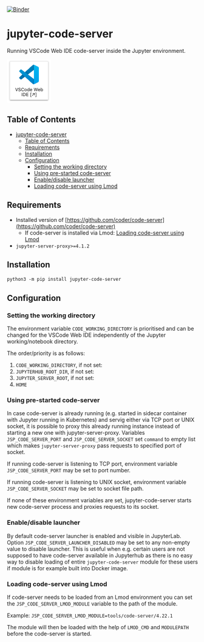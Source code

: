[![Binder](https://mybinder.org/badge_logo.svg)](https://mybinder.org/v2/gh/pc2/jupyter-code-server/main)

# jupyter-code-server

Running VSCode Web IDE code-server inside the Jupyter environment.

![JupyterLab ](./imgs/code_lab_icon.png)

## Table of Contents

- [jupyter-code-server](#jupyter-code-server)
  - [Table of Contents](#table-of-contents)
  - [Requirements](#requirements)
  - [Installation](#installation)
  - [Configuration](#configuration)
    - [Setting the working directory](#setting-the-working-directory)
    - [Using pre-started code-server](#using-pre-started-code-server)
    - [Enable/disable launcher](#enabledisable-launcher)
    - [Loading code-server using Lmod](#loading-code-server-using-lmod)


## Requirements

* Installed version of [https://github.com/coder/code-server](https://github.com/coder/code-server)
  * If code-server is installed via Lmod: [Loading code-server using Lmod](#loading-code-server-using-lmod)
* `jupyter-server-proxy>=4.1.2`

## Installation

```
python3 -m pip install jupyter-code-server
```

## Configuration

### Setting the working directory

The environment variable `CODE_WORKING_DIRECTORY` is prioritised and can be changed for the VSCode Web IDE independently of the Jupyter working/notebook directory.

The order/priority is as follows:
1. `CODE_WORKING_DIRECTORY`, if not set:
2. `JUPYTERHUB_ROOT_DIR`, if not set:
3. `JUPYTER_SERVER_ROOT`, if not set:
4. `HOME`

### Using pre-started code-server

In case code-server is already running (e.g. started in sidecar container with Jupyter running in Kubernetes)
and servig either via TCP port or UNIX socket, it is possible to proxy this already running instance instead
of starting a new one with jupyter-server-proxy. Variables `JSP_CODE_SERVER_PORT` and `JSP_CODE_SERVER_SOCKET`
set `command` to empty list which makes `jupyter-server-proxy` pass requests to specified port of socket.

If running code-server is listening to TCP port, environment variable `JSP_CODE_SERVER_PORT` may be set to
port number.

If running code-server is listening to UNIX socket, environment variable `JSP_CODE_SERVER_SOCKET` may be set to
socket file path.

If none of these environment variables are set, jupyter-code-server starts new code-server process and proxies
requests to its socket.

### Enable/disable launcher

By default code-server launcher is enabled and visible in JupyterLab. Option `JSP_CODE_SERVER_LAUNCHER_DISABLED`
may be set to any non-empty value to disable launcher. This is useful when e.g. certain users are not supposed
to have code-server available in Jupyterhub as there is no easy way to disable loading of entire `jupyter-code-server`
module for these users if module is for example built into Docker image.

### Loading code-server using Lmod

If code-server needs to be loaded from an Lmod environment you can set the `JSP_CODE_SERVER_LMOD_MODULE` variable to the path of the module.

Example: `JSP_CODE_SERVER_LMOD_MODULE=tools/code-server/4.22.1`

The module will then be loaded with the help of `LMOD_CMD` and `MODULEPATH` before the code-server is started.
